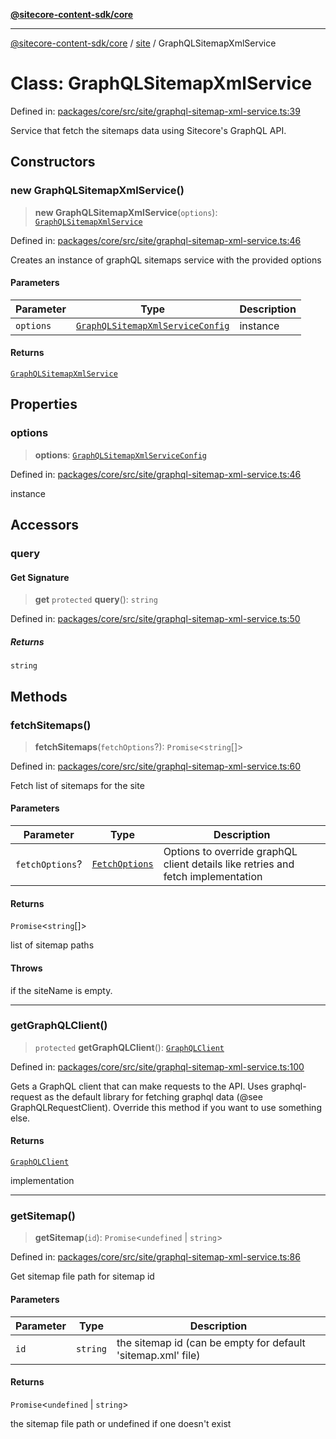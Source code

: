 [**@sitecore-content-sdk/core**](../../README.md)

***

[@sitecore-content-sdk/core](../../README.md) / [site](../README.md) / GraphQLSitemapXmlService

# Class: GraphQLSitemapXmlService

Defined in: [packages/core/src/site/graphql-sitemap-xml-service.ts:39](https://github.com/Sitecore/content-sdk/blob/1a28b6590a0f8ef4d9e897f057f47abb01976998/packages/core/src/site/graphql-sitemap-xml-service.ts#L39)

Service that fetch the sitemaps data using Sitecore's GraphQL API.

## Constructors

### new GraphQLSitemapXmlService()

> **new GraphQLSitemapXmlService**(`options`): [`GraphQLSitemapXmlService`](GraphQLSitemapXmlService.md)

Defined in: [packages/core/src/site/graphql-sitemap-xml-service.ts:46](https://github.com/Sitecore/content-sdk/blob/1a28b6590a0f8ef4d9e897f057f47abb01976998/packages/core/src/site/graphql-sitemap-xml-service.ts#L46)

Creates an instance of graphQL sitemaps service with the provided options

#### Parameters

| Parameter | Type | Description |
| ------ | ------ | ------ |
| `options` | [`GraphQLSitemapXmlServiceConfig`](../type-aliases/GraphQLSitemapXmlServiceConfig.md) | instance |

#### Returns

[`GraphQLSitemapXmlService`](GraphQLSitemapXmlService.md)

## Properties

### options

> **options**: [`GraphQLSitemapXmlServiceConfig`](../type-aliases/GraphQLSitemapXmlServiceConfig.md)

Defined in: [packages/core/src/site/graphql-sitemap-xml-service.ts:46](https://github.com/Sitecore/content-sdk/blob/1a28b6590a0f8ef4d9e897f057f47abb01976998/packages/core/src/site/graphql-sitemap-xml-service.ts#L46)

instance

## Accessors

### query

#### Get Signature

> **get** `protected` **query**(): `string`

Defined in: [packages/core/src/site/graphql-sitemap-xml-service.ts:50](https://github.com/Sitecore/content-sdk/blob/1a28b6590a0f8ef4d9e897f057f47abb01976998/packages/core/src/site/graphql-sitemap-xml-service.ts#L50)

##### Returns

`string`

## Methods

### fetchSitemaps()

> **fetchSitemaps**(`fetchOptions`?): `Promise`\<`string`[]\>

Defined in: [packages/core/src/site/graphql-sitemap-xml-service.ts:60](https://github.com/Sitecore/content-sdk/blob/1a28b6590a0f8ef4d9e897f057f47abb01976998/packages/core/src/site/graphql-sitemap-xml-service.ts#L60)

Fetch list of sitemaps for the site

#### Parameters

| Parameter | Type | Description |
| ------ | ------ | ------ |
| `fetchOptions`? | [`FetchOptions`](../../client/type-aliases/FetchOptions.md) | Options to override graphQL client details like retries and fetch implementation |

#### Returns

`Promise`\<`string`[]\>

list of sitemap paths

#### Throws

if the siteName is empty.

***

### getGraphQLClient()

> `protected` **getGraphQLClient**(): [`GraphQLClient`](../../index/interfaces/GraphQLClient.md)

Defined in: [packages/core/src/site/graphql-sitemap-xml-service.ts:100](https://github.com/Sitecore/content-sdk/blob/1a28b6590a0f8ef4d9e897f057f47abb01976998/packages/core/src/site/graphql-sitemap-xml-service.ts#L100)

Gets a GraphQL client that can make requests to the API. Uses graphql-request as the default
library for fetching graphql data (@see GraphQLRequestClient). Override this method if you
want to use something else.

#### Returns

[`GraphQLClient`](../../index/interfaces/GraphQLClient.md)

implementation

***

### getSitemap()

> **getSitemap**(`id`): `Promise`\<`undefined` \| `string`\>

Defined in: [packages/core/src/site/graphql-sitemap-xml-service.ts:86](https://github.com/Sitecore/content-sdk/blob/1a28b6590a0f8ef4d9e897f057f47abb01976998/packages/core/src/site/graphql-sitemap-xml-service.ts#L86)

Get sitemap file path for sitemap id

#### Parameters

| Parameter | Type | Description |
| ------ | ------ | ------ |
| `id` | `string` | the sitemap id (can be empty for default 'sitemap.xml' file) |

#### Returns

`Promise`\<`undefined` \| `string`\>

the sitemap file path or undefined if one doesn't exist
